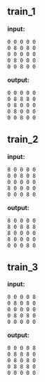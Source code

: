 
## train_1

**input:**
```
0 0 0 0 0
0 8 0 8 0
0 0 0 0 0
0 8 0 0 0
0 0 8 0 0
```


**output:**
```
0 0 0 0 0
0 8 8 8 0
0 8 0 0 0
0 8 0 0 0
0 0 8 0 0
```


## train_2

**input:**
```
8 0 0 0 0
0 0 8 0 8
0 0 0 0 0
8 0 0 0 0
0 0 0 8 0
```


**output:**
```
8 0 0 0 0
8 0 8 8 8
8 0 0 0 0
8 0 0 0 0
0 0 0 8 0
```


## train_3

**input:**
```
0 0 0 0 8
0 8 0 8 0
0 0 0 0 0
0 8 0 8 0
0 0 0 0 0
```


**output:**
```
0 0 0 0 8
0 8 8 8 0
0 8 0 8 0
0 8 8 8 0
0 0 0 0 0
```

